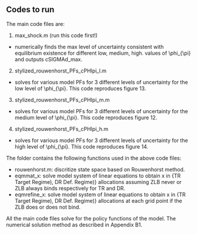 ## Codes to run
The main code files are:
1. max_shock.m (run this code first!)
  - numerically finds the max level of uncertainty consistent with equilibrium existence for different low, medium, high. values of \phi_{\pi} and outputs cSIGMAd_max.
2. stylized_rouwenhorst_PFs_cPHIpi_l.m
  - solves for various model PFs for 3 different levels of uncertainty for the low level of \phi_{\pi}. This code reproduces figure 13.
3. stylized_rouwenhorst_PFs_cPHIpi_m.m
  - solves for various model PFs for 3 different levels of uncertainty for the medium level of \phi_{\pi}. This code reproduces figure 12.
4. stylized_rouwenhorst_PFs_cPHIpi_h.m
  - solves for various model PFs for 3 different levels of uncertainty for the high level of \phi_{\pi}. This code reproduces figure 14.

The folder contains the following functions used in the above code files:
  - rouwenhorst.m: discritize state space based on Rouwenhorst method.
  - eqmmat_x: solve model system of linear equations to obtain x in {TR Target Regime), DR Def. Regime)} allocations assuming ZLB never or ZLB always binds respectively for TR and DR.
  - eqmrefine_x: solve model system of linear equations to obtain x in {TR Target Regime), DR Def. Regime)} allocations at each grid point if the ZLB does or does not bind.  

All the main code files solve for the policy functions of the model. The numerical solution method as described in Appendix B1.
